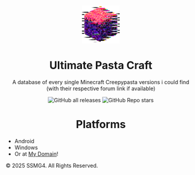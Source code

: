 <div align="center">
<img src="https://github.com/SSMG4/Ultimate-Pasta-Craft/blob/master/assets/638782473787868057.png" alt="UPC" width="100" height="100"/>
</div>
<h1 align="center">Ultimate Pasta Craft</h1>
<div align="center">
  
A database of every single Minecraft Creepypasta versions i could find (with their respective forum link if available)

![GitHub all releases](https://img.shields.io/github/downloads/SSMG4/Ultimate-Pasta-Craft/total?label=Downloads&logo=github)
![GitHub Repo stars](https://img.shields.io/github/stars/SSMG4/Ultimate-Pasta-Craft?color=informational&label=Stars)

<h1 align="center">Platforms</h1>
<div align="left">
  
- Android
- Windows
- Or at [My Domain](https://ssmg4.github.io/Ultimate-Pasta-Craft)!

&copy; 2025 SSMG4. All Rights Reserved.
